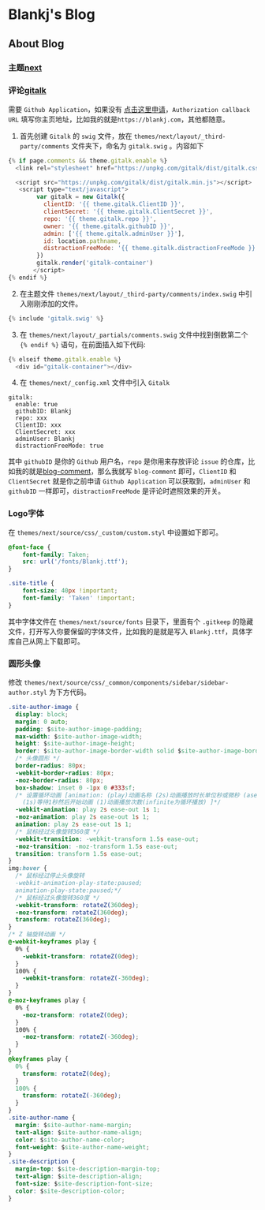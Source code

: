 # Blankj's Blog

## About Blog

### 主题[next](https://github.com/iissnan/hexo-theme-next)

### 评论[gitalk](https://github.com/gitalk/gitalk)

需要 `Github Application`，如果没有 [点击这里申请](https://github.com/settings/applications/new)，`Authorization callback URL` 填写你主页地址，比如我的就是`https://blankj.com`，其他都随意。

1. 首先创建 `Gitalk` 的 `swig` 文件，放在 `themes/next/layout/_third-party/comments` 文件夹下，命名为 `gitalk.swig` 。内容如下

```js
{% if page.comments && theme.gitalk.enable %}
  <link rel="stylesheet" href="https://unpkg.com/gitalk/dist/gitalk.css">

  <script src="https://unpkg.com/gitalk/dist/gitalk.min.js"></script>
   <script type="text/javascript">
		var gitalk = new Gitalk({
		  clientID: '{{ theme.gitalk.ClientID }}',
		  clientSecret: '{{ theme.gitalk.ClientSecret }}',
		  repo: '{{ theme.gitalk.repo }}',
		  owner: '{{ theme.gitalk.githubID }}',
		  admin: ['{{ theme.gitalk.adminUser }}'],
		  id: location.pathname,
		  distractionFreeMode: '{{ theme.gitalk.distractionFreeMode }}'
		})
		gitalk.render('gitalk-container')           
       </script>
{% endif %}
```

2. 在主题文件 `themes/next/layout/_third-party/comments/index.swig` 中引入刚刚添加的文件。

```js
{% include 'gitalk.swig' %}
```

3. 在 `themes/next/layout/_partials/comments.swig` 文件中找到倒数第二个 `{% endif %}` 语句，在前面插入如下代码:

```js
{% elseif theme.gitalk.enable %}
  <div id="gitalk-container"></div>
```

4. 在 `themes/next/_config.xml` 文件中引入 `Gitalk`

```
gitalk:
  enable: true
  githubID: Blankj
  repo: xxx
  ClientID: xxx
  ClientSecret: xxx
  adminUser: Blankj
  distractionFreeMode: true
```

其中 `githubID` 是你的 `Github` 用户名，`repo` 是你用来存放评论 `issue` 的仓库，比如我的就是[blog-comment](https://github.com/Blankj/blog-comment)，那么我就写 `blog-comment` 即可，`ClientID` 和 `ClientSecret` 就是你之前申请 `Github Application` 可以获取到，`adminUser` 和 `githubID` 一样即可，`distractionFreeMode` 是评论时遮照效果的开关。

### Logo字体

在 `themes/next/source/css/_custom/custom.styl` 中设置如下即可。

```css
@font-face {
    font-family: Taken;
    src: url('/fonts/Blankj.ttf');
}

.site-title {
    font-size: 40px !important;
	font-family: 'Taken' !important;
}
```

其中字体文件在 `themes/next/source/fonts` 目录下，里面有个 `.gitkeep` 的隐藏文件，打开写入你要保留的字体文件，比如我的是就是写入 `Blankj.ttf`，具体字库自己从网上下载即可。

### 圆形头像

修改 `themes/next/source/css/_common/components/sidebar/sidebar-author.styl` 为下方代码。

```css
.site-author-image {
  display: block;
  margin: 0 auto;
  padding: $site-author-image-padding;
  max-width: $site-author-image-width;
  height: $site-author-image-height;
  border: $site-author-image-border-width solid $site-author-image-border-color;
  /* 头像圆形 */
  border-radius: 80px;
  -webkit-border-radius: 80px;
  -moz-border-radius: 80px;
  box-shadow: inset 0 -1px 0 #333sf;
  /* 设置循环动画 [animation: (play)动画名称 (2s)动画播放时长单位秒或微秒 (ase-out)动画播放的速度曲线为以低速结束
    (1s)等待1秒然后开始动画 (1)动画播放次数(infinite为循环播放) ]*/
  -webkit-animation: play 2s ease-out 1s 1;
  -moz-animation: play 2s ease-out 1s 1;
  animation: play 2s ease-out 1s 1;
  /* 鼠标经过头像旋转360度 */
  -webkit-transition: -webkit-transform 1.5s ease-out;
  -moz-transition: -moz-transform 1.5s ease-out;
  transition: transform 1.5s ease-out;
}
img:hover {
  /* 鼠标经过停止头像旋转
  -webkit-animation-play-state:paused;
  animation-play-state:paused;*/
  /* 鼠标经过头像旋转360度 */
  -webkit-transform: rotateZ(360deg);
  -moz-transform: rotateZ(360deg);
  transform: rotateZ(360deg);
}
/* Z 轴旋转动画 */
@-webkit-keyframes play {
  0% {
    -webkit-transform: rotateZ(0deg);
  }
  100% {
    -webkit-transform: rotateZ(-360deg);
  }
}
@-moz-keyframes play {
  0% {
    -moz-transform: rotateZ(0deg);
  }
  100% {
    -moz-transform: rotateZ(-360deg);
  }
}
@keyframes play {
  0% {
    transform: rotateZ(0deg);
  }
  100% {
    transform: rotateZ(-360deg);
  }
}
.site-author-name {
  margin: $site-author-name-margin;
  text-align: $site-author-name-align;
  color: $site-author-name-color;
  font-weight: $site-author-name-weight;
}
.site-description {
  margin-top: $site-description-margin-top;
  text-align: $site-description-align;
  font-size: $site-description-font-size;
  color: $site-description-color;
}
```
